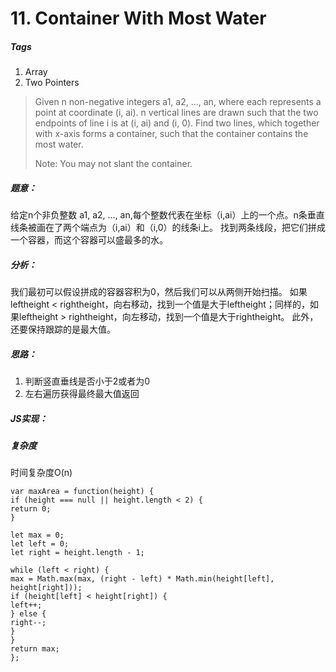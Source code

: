 # 11. Container With Most Water 
##### Tags
1. Array
2. Two Pointers

>Given n non-negative integers a1, a2, ..., an, where each represents a point at coordinate (i, ai). n vertical lines are drawn such that the two endpoints of line i is at (i, ai) and (i, 0). Find two lines, which together with x-axis forms a container, such that the container contains the most water.
>
>Note: You may not slant the container.

##### 题意：
给定n个非负整数 a1, a2, ..., an,每个整数代表在坐标（i,ai）上的一个点。n条垂直线条被画在了两个端点为（i,ai）和（i,0）的线条i上。
找到两条线段，把它们拼成一个容器，而这个容器可以盛最多的水。

##### 分析：
我们最初可以假设拼成的容器容积为0，然后我们可以从两侧开始扫描。
如果leftheight < rightheight，向右移动，找到一个值是大于leftheight；同样的，如果leftheight > rightheight，向左移动，找到一个值是大于rightheight。
此外，还要保持跟踪的是最大值。

##### 思路：
1. 判断竖直垂线是否小于2或者为0
2. 左右遍历获得最终最大值返回


##### JS实现：
##### 复杂度
时间复杂度O(n)

```
var maxArea = function(height) {
if (height === null || height.length < 2) {
return 0;
}

let max = 0;
let left = 0;
let right = height.length - 1;

while (left < right) {
max = Math.max(max, (right - left) * Math.min(height[left], height[right]));
if (height[left] < height[right]) {
left++;
} else {
right--;
}
}
return max;
};
```